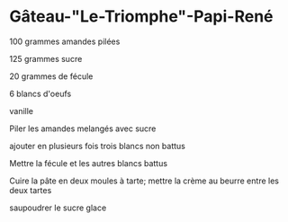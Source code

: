 # Gâteau-"Le-Triomphe"-Papi-René

100 grammes amandes pilées

125 grammes sucre

20 grammes de fécule

6 blancs d'oeufs

vanille

Piler les amandes melangés avec sucre

ajouter en plusieurs fois trois blancs non battus

Mettre la fécule et les autres blancs battus

Cuire la pâte en deux moules à tarte; mettre la crème au beurre entre les deux tartes

saupoudrer le sucre glace

